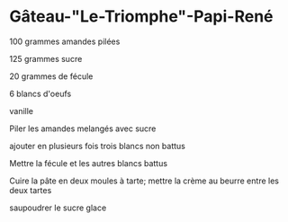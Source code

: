 # Gâteau-"Le-Triomphe"-Papi-René

100 grammes amandes pilées

125 grammes sucre

20 grammes de fécule

6 blancs d'oeufs

vanille

Piler les amandes melangés avec sucre

ajouter en plusieurs fois trois blancs non battus

Mettre la fécule et les autres blancs battus

Cuire la pâte en deux moules à tarte; mettre la crème au beurre entre les deux tartes

saupoudrer le sucre glace

